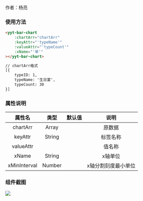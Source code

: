 
作者：杨亮

### 使用方法

```html
<yyt-bar-chart
	:chartArr="chartArr"
	:keyAttr="'typeName'"
	:valueAttr="'typeCount'"
	:xName="'单'"
></yyt-bar-chart>

// chartArr格式
[{
 	typeID: 1,
 	typeName: '生日宴',
 	typeCount: 30
}]
```

### 属性说明

|   属性名   |  类型  | 默认值 |                 说明                 |
| :--------: | :----: | :----: | :----------------------------------: |
| chartArr  | Array  |        |               原数据               |
| keyAttr | String |        | 标签名称 |
|      valueAttr      |        |        |      值名称    |
|      xName      |    String    |        |      x轴单位    |
|      xMinInterval      |    Number    |        |     x轴分割刻度最小单位     |

### 组件截图

![](blob:https://www.kancloud.cn/20b9acea-0c48-4459-a6ec-ab8da1deaeb9)
